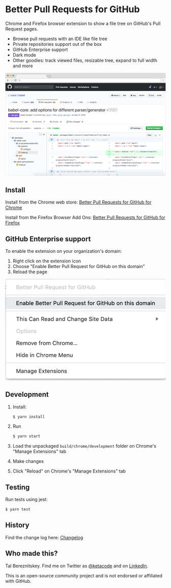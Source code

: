 # Better Pull Requests for GitHub

Chrome and Firefox browser extension to show a file tree on GitHub's Pull Request pages.

- Browse pull requests with an IDE like file tree
- Private repositories support out of the box
- GitHub Enterprise support
- Dark mode
- Other goodies: track viewed files, resizable tree, expand to full width and more

![GitHub Pull Request](assets/screenshot.png "GitHub Pull Request")

## Install

Install from the Chrome web store: [Better Pull Requests for GitHub for Chrome](https://chrome.google.com/webstore/detail/nfhdjopbhlggibjlimhdbogflgmbiahc)

Install from the Firefox Browser Add Ons: [Better Pull Requests for GitHub for Firefox](https://addons.mozilla.org/en-US/firefox/addon/better-pull-request-for-github/)

## GitHub Enterprise support

To enable the extension on your organization's domain:

1. Right click on the extension icon
2. Choose "Enable Better Pull Request for GitHub on this domain"
3. Reload the page

![Enterprise Support](assets/enterprise.png "Enterprise Support")

## Development

1. Install:
    ```bash
    $ yarn install
    ```

2. Run
    ```bash
    $ yarn start
    ```

3. Load the unpackaged `build/chrome/development` folder on Chrome's "Manage Extensions" tab   

4. Make changes

5. Click "Reload" on Chrome's "Manage Extensions" tab

## Testing

Run tests using jest:
```bash
$ yarn test
```

## History

Find the change log here: [Changelog](https://github.com/berzniz/github_pr_tree/releases)

## Who made this?

Tal Bereznitskey. Find me on Twitter as [@ketacode](https://twitter.com/ketacode) and on [LinkedIn](https://www.linkedin.com/in/talbereznitskey).

This is an open-source community project and is not endorsed or affiliated with GitHub.


